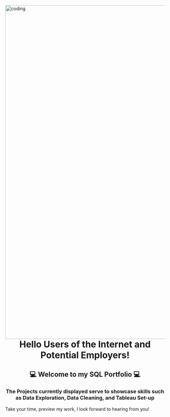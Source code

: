 <img align="left" alt="coding" width="1050" src="https://datacom.com/au/en/discover/articles/blog-five-ways-to-avoid-costly-microsoft-sql-database-licensing/_jcr_content/root/article_cover_image.coreimg.gif/1631768944306/microsoftsql-articlecoverimage-1920x600px.gif">
<h1 align="center">Hello Users of the Internet and Potential Employers!</h1>
<h2 align="center">💻 Welcome to my SQL Portfolio 💻</h2>
<h3 align="center">The Projects currently displayed serve to showcase skills such as Data Exploration, Data Cleaning, and Tableau Set-up</h3>

Take your time, preview my work, I look forward to hearing from you!


